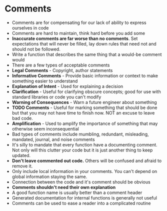 # Comments
- Comments are for compensating for our lack of ability to express ourselves in code
- Comments are hard to maintain, think hard before you add some
- **Inaccurate comments are far worse than no comments**. Set expectations that will never be filled, lay down rules that need not and should not be followed.
- Write a function that describes the same thing that a would-be comment would
- There are a few types of acceptable comments
- **Legal Comments** - Copyright, author statements 
- **Informative Comments** - Provide basic information or context to make something easier to understand
- **Explanation of Intent** - Used for explaining a decision
- **Clarification** - Useful for clarifying obscure concepts; good for use with standard libraries or code you can't modify
- **Warning of Consequences** - Warn a future engineer about something
- **TODO Comments** - Useful for marking something that should be done but that you may not have time to finish now. NOT an excuse to leave bad code.
- **Amplification** - Used to amplify the importance of something that may otherwise seem inconsequential
- Bad types of comments include mumbling, redundant, misleading, mandated, journal, and noise comments
- It's silly to mandate that every function have a documenting comment. Not only will this clutter your code but it is just another thing to keep updated.
- **Don't leave commented out code.** Others will be confused and afraid to remove it.
- Only include local information in your comments. You can't depend on global information staying the same.
- Connection between the code and it's comment should be obvious
- **Comments shouldn't need their own explanation**
- A good function name is usually better than a comment header
- Generated documentation for internal functions is generally not useful
- Comments can be used to ease a reader into a complicated routine 